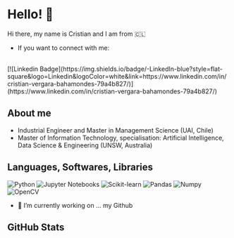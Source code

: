 # Hello! 👋
Hi there, my name is Cristian and I am from 🇨🇱 <br />
- If you want to connect with me: <br />
<br />
[![Linkedin Badge](https://img.shields.io/badge/-LinkedIn-blue?style=flat-square&logo=Linkedin&logoColor=white&link=https://www.linkedin.com/in/cristian-vergara-bahamondes-79a4b827/)](https://www.linkedin.com/in/cristian-vergara-bahamondes-79a4b827/)





## About me
- Industrial Engineer and Master in Management Science (UAI, Chile)
- Master of Information Technology, specialisation: Artificial Intelligence, Data Science & Engineering (UNSW, Australia)


## Languages, Softwares, Libraries
![Python](https://img.shields.io/badge/-Python-3776AB?logo=python&logoColor=white&style=plastic)
![Jupyter Notebooks](https://img.shields.io/badge/-Jupyter%20Notebooks-F37626?logo=jupyter&logoColor=white&style=plastic)
![Scikit-learn](https://img.shields.io/badge/-Scikit%20learn-F7931E?logo=scikit-learn&logoColor=white&style=plastic)
![Pandas](https://img.shields.io/badge/-Pandas-150458?logo=pandas&logoColor=white&style=plastic)
![Numpy](https://img.shields.io/badge/-Numpy-013243?logo=numpy&logoColor=white&style=plastic)
![OpenCV](https://img.shields.io/badge/-OpenCV-5C3EE8?logo=opencv&logoColor=white&style=plastic)

- 🔭 I’m currently working on ... my Github

## GitHub Stats


<!--
**cverbah/cverbah** is a ✨ _special_ ✨ repository because its `README.md` (this file) appears on your GitHub profile.

Here are some ideas to get you started:

- 🔭 I’m currently working on ...
- 🌱 I’m currently learning ...
- 👯 I’m looking to collaborate on ...
- 🤔 I’m looking for help with ...
- 💬 Ask me about ...
- 📫 How to reach me: ...
- 😄 Pronouns: ...
- ⚡ Fun fact: ...
-->
